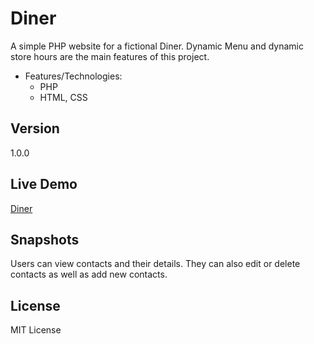 # Diner

A simple PHP website for a fictional Diner. Dynamic Menu and dynamic store hours are the main features of this project.

* Features/Technologies: 
  * PHP
  * HTML, CSS

## Version
1.0.0

## Live Demo
 [Diner](http://jyotsna-singh-com.stackstaging.com/projects/php/Diner/)

## Snapshots
  Users can view contacts and their details. They can also edit or delete contacts as well as add new contacts.


## License
MIT License
